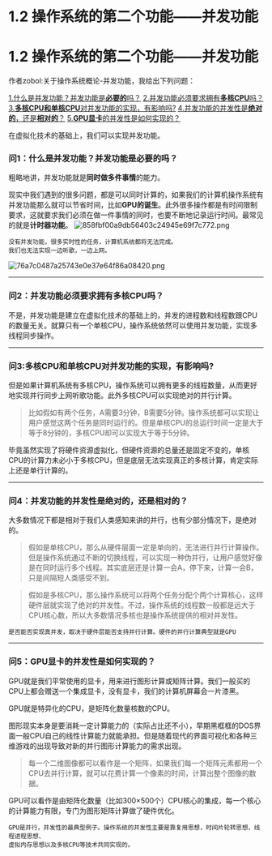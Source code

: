 # 1.2 操作系统的第二个功能——并发功能

# 1.2 操作系统的第二个功能——并发功能

作者zobol:关于操作系统概论-并发功能，我给出下列问题：

[1.什么是并发功能？并发功能是**必要的**吗？](#问1什么是并发功能并发功能是必要的吗)
[2.并发功能必须要求拥有**多核CPU**吗？](#问2并发功能必须要求拥有多核CPU吗)
[3.**多核CPU和单核CPU**对并发功能的实现，有影响吗?](#问3多核CPU和单核CPU对并发功能的实现有影响吗)
[4.并发功能的并发性是**绝对的**，还是**相对的**？](#问4并发功能的并发性是绝对的还是相对的)
[5.**GPU显卡**的并发性是如何实现的？](#问5GPU显卡的并发性是如何实现的)


在虚拟化技术的基础上，我们可以实现并发功能。
### 问1：什么是并发功能？并发功能是必要的吗？
粗略地讲，并发功能就是**同时做多件事情**的能力。

现实中我们遇到的很多问题，都是可以同时计算的，如果我们的计算机操作系统有并发功能那么就可以节省时间，比如**GPU的诞生**。此外很多操作都是有时间限制要求，这就要求我们必须在做一件事情的同时，也要不断地记录运行时间。最常见的就是**计时器功能**。
![858fbf00a9db56403c24945e69f7c772.png](en-resource://database/1340:1)
```
没有并发功能，很多实时性的任务，计算机系统都将无法完成。
我们也无法实现一边听歌，一边上网。
```
![76a7c0487a25743e0e37e64f86a08420.png](en-resource://database/1341:1)

* * *

### 问2：并发功能必须要求拥有多核CPU吗？
不是，并发功能是建立在虚拟化技术的基础上的，并发的进程数和线程数跟CPU的数量无关。就算只有一个单核CPU，操作系统依然可以使用并发功能，实现多线程同步操作。

* * *

### 问3:多核CPU和单核CPU对并发功能的实现，有影响吗?
但是如果计算机系统有多核CPU，操作系统可以拥有更多的线程数量，从而更好地实现并行同步上网听歌功能。此外多核CPU可以实现绝对的并行计算。
>比如假如有两个任务，A需要3分钟，B需要5分钟。操作系统都可以实现让用户感觉这两个任务是同时运行的。但是单核CPU的总运行时间一定是大于等于8分钟的，多核CPU却可以实现大于等于5分钟。

毕竟虽然实现了将硬件资源虚拟化，但硬件资源的总量还是固定不变的，单核CPU的计算力未必小于多核CPU，但是底层无法实现真正的多核计算，肯定实际上还是单行计算的。

* * *

### 问4：并发功能的并发性是绝对的，还是相对的？
大多数情况下都是相对于我们人类感知来讲的并行，也有少部分情况下，是绝对的。
>假如是单核CPU，那么从硬件层面一定是单向的，无法进行并行计算操作。但是操作系统通过不断的切换线程，可以实现一种伪并行，让用户感觉好像是在同时运行多个线程。其实底层还是计算一会A，停下来，计算一会B，只是间隔短人类感受不到。

>假如是多核CPU，那么操作系统可以将两个任务分配个两个计算核心，这样硬件层就实现了绝对的并发性。不过，操作系统的线程数一般都是远大于CPU核心数，所以大多数情况多核也是操作系统提供的相对并发性。

```
是否能否实现真并发，取决于硬件层能否支持并行计算。硬件的并行计算典型就是GPU
```


* * *

### 问5：GPU显卡的并发性是如何实现的？

GPU就是我们平常使用的显卡，用来进行图形计算或矩阵计算。我们一般买的CPU上都会赠送一个集成显卡，没有显卡，我们的计算机屏幕会一片漆黑。

GPU就是特异化的CPU，是矩阵化数量核数的CPU。

图形现实本身是要消耗一定计算能力的（实际占比还不小），早期黑框框的DOS界面一般CPU自己的线性计算能力就能承担。但是随着现代的界面可视化和各种三维游戏的出现导致对新的并行图形计算能力的需求出现。

>每一个二维图像都可以看作是一个矩阵，如果我们每一个矩阵元素都用一个CPU去并行计算，就可以花费计算一个像素的时间，计算出整个图像的数据。

GPU可以看作是由矩阵化数量（比如300×500个）CPU核心的集成，每一个核心的计算能力有限，专门为图形矩阵计算做了硬件优化。

```
GPU是并行，并发性的最典型例子。操作系统的并发性主要是靠复用思想，时间片轮转思想，线程进程思想、
虚拟内存思想以及多核CPU等技术共同实现的。
```






